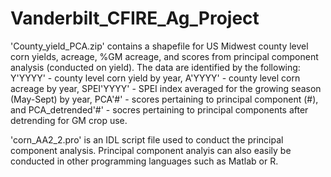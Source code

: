 # Vanderbilt_CFIRE_Ag_Project

'County_yield_PCA.zip' contains a shapefile for US Midwest county level corn yields, acreage, %GM acreage, and scores from principal component analysis (conducted on yield). The data are identified by the following: Y'YYYY' - county level corn yield by year, A'YYYY' - county level corn acreage by year, SPEI'YYYY' - SPEI index averaged for the growing season (May-Sept) by year, PCA'#' - scores pertaining to principal component (#), and PCA_detrended'#' - socres pertaining to principal components after detrending for GM crop use.

'corn_AA2_2.pro' is an IDL script file used to conduct the principal component analysis. Principal component analyis can also easily be conducted in other programming languages such as Matlab or R.
